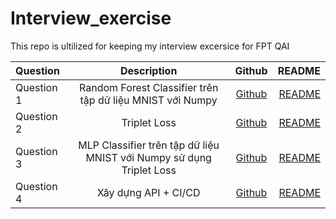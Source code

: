 # Interview_exercise
This repo is ultilized for keeping my interview excersice for FPT QAI

| Question   | Description  | Github |README|
| :----------|:-----------------:| :-----:|-----:|
| Question 1 | Random Forest Classifier trên tập dữ liệu MNIST với Numpy| [Github](https://github.com/Voltz-T-Men/Interview_exercise/Question_1) |[README](https://github.com/README.md)|
| Question 2 | Triplet Loss     |   [Github](https://github.com/Question_2) |[README](https://github.com/README.md)|
| Question 3 | MLP Classifier trên tập dữ liệu MNIST với Numpy sử dụng Triplet Loss |   [Github](https://github.com/Question_3) |[README](https://github.com/nvsthinh/README.md)|
| Question 4 | Xây dựng API + CI/CD |   [Github](https://github.com) |[README](https://github.com/README.md)|